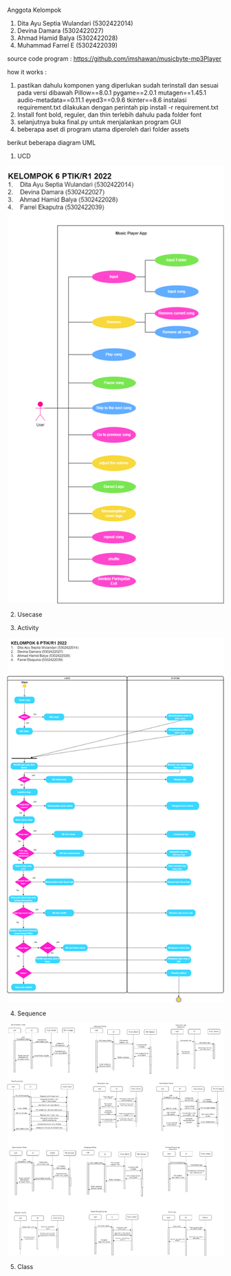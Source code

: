 Anggota Kelompok
1.  Dita Ayu Septia Wulandari (5302422014)
2.  Devina Damara (5302422027)
3.  Ahmad Hamid Balya (5302422028)
4.  Muhammad Farrel E (5302422039)

source code program : https://github.com/imshawan/musicbyte-mp3Player

how it works :
1.  pastikan dahulu komponen yang diperlukan sudah terinstall dan sesuai pada versi dibawah
      Pillow==8.0.1
      pygame==2.0.1
      mutagen==1.45.1
      audio-metadata==0.11.1
      eyed3==0.9.6
      tkinter==8.6
    instalasi requirement.txt dilakukan dengan perintah pip install -r requirement.txt
3.  Install font bold, reguler, dan thin terlebih dahulu pada folder font
4. selanjutnya buka final.py untuk menjalankan program GUI
5. beberapa aset di program utama diperoleh dari folder assets

berikut beberapa diagram UML
1.  UCD

![Alt text](https://github.com/farrelekaputra/tugasPBO/blob/main/diagrams/ucd.png)
   
2.  Usecase

3.  Activity

![Alt text](https://github.com/farrelekaputra/tugasPBO/blob/main/diagrams/activity.png)
   
4.  Sequence
   
![Alt text](https://github.com/farrelekaputra/tugasPBO/blob/main/diagrams/sequence.png)

5.  Class
